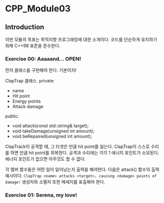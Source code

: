 # CPP_Module03

## Introduction

이번 모듈의 목표는 목적지향 프로그래밍에 대한 소개이다.
코드를 단순하게 유지하기 위해 C++98 표준을 준수한다.

### Exercise 00: Aaaaand... OPEN!

먼저 클래스를 구현해야 한다. 기본이지!

ClapTrap 클래스.
private:
- name
- Hit point
- Energy points
- Attack damage

public:
- void attack(const std::string& target);
- void takeDamage(unsigned int amount);
- void beRepaired(unsigned int amount);

ClapTrack이 공격할 때, 그 타겟은 <attack damage>만큼 hit point를 잃는다.
ClapTrap이 스스로 수리를 하면 <amount>만큼 hit point를 회복한다.
공격과 수리에는 각각 1 에너지 포인트가 소모된다. 
에너지 포인트가 없으면 아무것도 할 수 없다.

각 멤버 함수들은 어떤 일이 일어났는지 출력을 해야한다. 다음은 attack() 함수의 출력 예시이다.
`ClapTrap <name> attacks <target>, causing <damage> points of damage!`
생성자와 소멸자 또한 메세지를 표출해야 한다.

### Exercise 01: Serena, my love!


